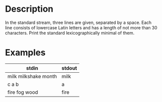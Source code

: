 # Description

In the standard stream, three lines are given, separated by a space. Each line consists of lowercase Latin letters and has a length of not more than 30 characters. Print the standard lexicographically minimal of them.

# Examples

|stdin   |                      stdout|
|-|-|
|milk milkshake month   |        milk|
|c a b   |                       a|
|fire fog wood   |              fire|
